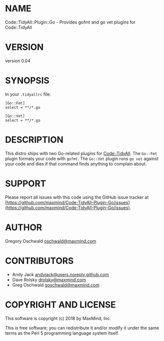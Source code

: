 # NAME

Code::TidyAll::Plugin::Go - Provides gofmt and go vet plugins for Code::TidyAll

# VERSION

version 0.04

# SYNOPSIS

In your `.tidyallrc` file:

    [Go::Fmt]
    select = **/*.go

    [Go::Vet]
    select = **/*.go

# DESCRIPTION

This distro ships with two Go-related plugins for [Code::TidyAll](https://metacpan.org/pod/Code::TidyAll). The
`Go::Fmt` plugin formats your code with `gofmt`. The `Go::Vet` plugin runs
`go vet` against your code and dies if that command finds anything to
complain about.

# SUPPORT

Please report all issues with this code using the GitHub issue tracker at
[https://github.com/maxmind/Code-TidyAll-Plugin-Go/issues](https://github.com/maxmind/Code-TidyAll-Plugin-Go/issues).

# AUTHOR

Gregory Oschwald <oschwald@maxmind.com>

# CONTRIBUTORS

- Andy Jack <andyjack@users.noreply.github.com>
- Dave Rolsky <drolsky@maxmind.com>
- Greg Oschwald <goschwald@maxmind.com>

# COPYRIGHT AND LICENSE

This software is copyright (c) 2018 by MaxMind, Inc.

This is free software; you can redistribute it and/or modify it under
the same terms as the Perl 5 programming language system itself.

